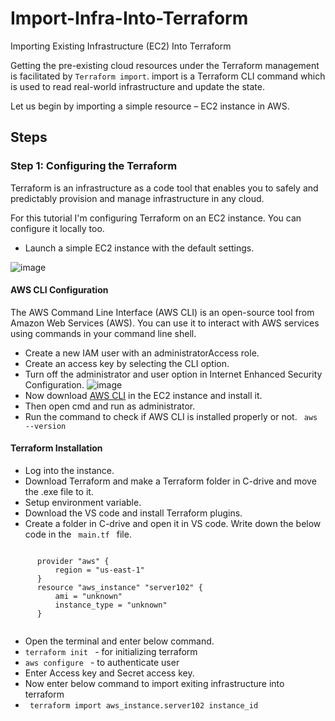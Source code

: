 # Import-Infra-Into-Terraform
Importing Existing Infrastructure (EC2) Into Terraform

Getting the pre-existing cloud resources under the Terraform management is facilitated by <code>Terraform import</code>. import is a Terraform CLI command which is used to read real-world infrastructure and update the state.

Let us begin by importing a simple resource – EC2 instance in AWS. 

## Steps
### Step 1: Configuring the Terraform
Terraform is an infrastructure as a code tool that enables you to safely and predictably provision and manage infrastructure in any cloud.

For this tutorial I'm configuring Terraform on an EC2 instance. You can configure it locally too.
- Launch a simple EC2 instance with the default settings.
  
![image](https://github.com/Coder-Rushabh/Import-Infra-Into-Terraform/assets/47267236/8b156267-032a-4f8c-888a-806edd5f8583)

#### AWS CLI Configuration
The AWS Command Line Interface (AWS CLI) is an open-source tool from Amazon Web Services (AWS). You can use it to interact with AWS services using commands in your command line shell.
- Create a new IAM user with an administratorAccess role.
- Create an access key by selecting the CLI option.
- Turn off the administrator and user option in Internet Enhanced Security Configuration.
![image](https://github.com/Coder-Rushabh/Import-Infra-Into-Terraform/assets/47267236/47a65803-3dc3-40fc-9c34-d88e472fe71d)
- Now download <a href src="https://docs.aws.amazon.com/cli/latest/userguide/getting-started-install.html?source=post_page-----9738a270d68e--------------------------------">AWS CLI</a> in the EC2 instance and install it.
- Then open cmd and run as administrator.
- Run the command to check if AWS CLI is installed properly or not. <code> aws --version</code>

#### Terraform Installation
- Log into the instance.
- Download Terraform and make a Terraform folder in C-drive and move the .exe file to it.
- Setup environment variable.
- Download the VS code and install Terraform plugins.
- Create a folder in C-drive and open it in VS code. Write down the below code in the <code> main.tf </code> file.
<code>
      provider "aws" {
          region = "us-east-1"
      }
      resource "aws_instance" "server102" {
          ami = "unknown"
          instance_type = "unknown"
      }
  </code>

- Open the terminal and enter below command.
- <code>terraform init </code> - for initializing terraform
- <code>aws configure </code> - to authenticate user
- Enter Access key and Secret access key.
- Now enter below command to import exiting infrastructure into terraform
- <code> terraform import aws_instance.server102 instance_id </code>





  
